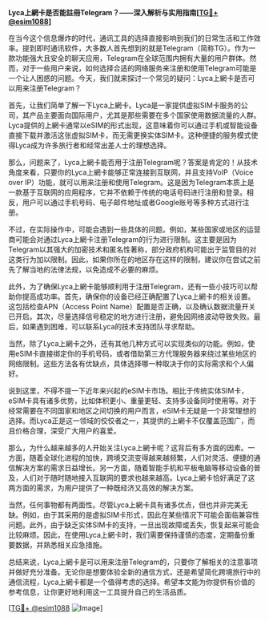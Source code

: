 **Lyca上網卡是否能註冊Telegram？——深入解析与实用指南[[TG💪+ @esim1088](https://t.me/s/esim1088)]**

在当今这个信息爆炸的时代，通讯工具的选择直接影响到我们的日常生活和工作效率。提到即时通讯软件，大多数人首先想到的就是Telegram（简称TG）。作为一款功能强大且安全的聊天应用，Telegram在全球范围内拥有大量的用户群体。然而，对于一些用户来说，如何选择合适的网络服务来注册和使用Telegram可能是一个让人困惑的问题。今天，我们就来探讨一个常见的疑问：Lyca上網卡是否可以用来注册Telegram？

首先，让我们简单了解一下Lyca上網卡。Lyca是一家提供虚拟SIM卡服务的公司，其产品主要面向国际用户，尤其是那些需要在多个国家使用数据流量的人群。Lyca提供的上網卡通常以eSIM的形式出现，这意味着你可以通过手机或智能设备直接下载并激活这张虚拟SIM卡，而无需更换实体SIM卡。这种便捷的服务模式使得Lyca成为许多旅行者和经常出差人士的理想选择。

那么，问题来了，Lyca上網卡能否用于注册Telegram呢？答案是肯定的！从技术角度来看，只要你的Lyca上網卡能够正常连接到互联网，并且支持VoIP（Voice over IP）功能，就可以用来注册和使用Telegram。这是因为Telegram本质上是一款基于互联网的应用程序，它并不依赖于传统的电话号码进行注册和登录。相反，用户可以通过手机号码、电子邮件地址或者Google账号等多种方式进行注册。

不过，在实际操作中，可能会遇到一些具体的问题。例如，某些国家或地区的运营商可能会对通过Lyca上網卡注册Telegram的行为进行限制。这主要是因为Telegram以其强大的加密技术和匿名性著称，部分政府机构可能出于监管目的对这类行为加以限制。因此，如果你所在的地区存在这样的限制，建议你在尝试之前先了解当地的法律法规，以免造成不必要的麻烦。

此外，为了确保Lyca上網卡能够顺利用于注册Telegram，还有一些小技巧可以帮助你提高成功率。首先，确保你的设备已经正确配置了Lyca上網卡的相关设置。这包括检查APN（Access Point Name）配置是否正确，以及确认数据流量开关已开启。其次，尽量选择信号稳定的地方进行注册，避免因网络波动导致失败。最后，如果遇到困难，可以联系Lyca的技术支持团队寻求帮助。

当然，除了Lyca上網卡之外，还有其他几种方式可以实现类似的功能。例如，使用eSIM卡直接绑定你的手机号码，或者借助第三方代理服务器来绕过某些地区的网络限制。这些方法各有优缺点，具体选择哪一种取决于你的实际需求和个人偏好。

说到这里，不得不提一下近年来兴起的eSIM卡市场。相比于传统实体SIM卡，eSIM卡具有诸多优势，比如体积更小、重量更轻、支持多设备同时使用等。对于经常需要在不同国家和地区之间切换的用户而言，eSIM卡无疑是一个非常理想的选择。而Lyca正是这一领域的佼佼者之一，其提供的上網卡不仅覆盖范围广，而且价格合理，深受广大用户的喜爱。

那么，为什么越来越多的人开始关注Lyca上網卡呢？这背后有多方面的因素。一方面，随着全球化进程的加快，跨境交流变得越来越频繁，人们对灵活、便捷的通信解决方案的需求日益增长。另一方面，随着智能手机和平板电脑等移动设备的普及，人们对于随时随地接入互联网的要求也越来越高。Lyca上網卡恰好满足了这两方面的需求，为用户提供了一种既经济又高效的解决方案。

当然，任何事物都有两面性。尽管Lyca上網卡具有诸多优点，但也并非完美无缺。例如，由于其采用的是虚拟SIM卡形式，因此在某些情况下可能会面临兼容性问题。此外，由于缺乏实体SIM卡的支持，一旦出现故障或丢失，恢复起来可能会比较麻烦。因此，在使用Lyca上網卡时，我们需要保持谨慎的态度，定期备份重要数据，并熟悉相关应急措施。

总结来说，Lyca上網卡是可以用来注册Telegram的，只要你了解相关的注意事项并做好充分准备。无论你是想要体验全新的通信方式，还是希望简化跨境旅行中的通信流程，Lyca上網卡都是一个值得考虑的选择。希望本文能为你提供有价值的参考信息，让你更好地利用这一工具提升自己的生活品质。

[[TG💪+ @esim1088](https://t.me/s/esim1088) ![Image](https://i.postimg.cc/4NQfJmqS/Snipaste-2025-05-13-00-14-12.png)]